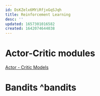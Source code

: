 ```yaml
---
id: DsKZelx6MYiRfjxGqSJqh
title: Reinforcement Learning
desc: ''
updated: 1657301016582
created: 1642074644038
---
```




# Actor-Critic modules

[Actor - Critic Models](http://rail.eecs.berkeley.edu/deeprlcourse-fa17/f17docs/lecture_5_actor_critic_pdf)

# Bandits ^bandits



